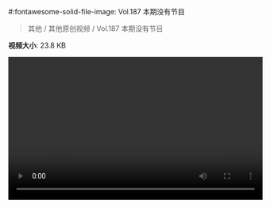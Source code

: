 #:fontawesome-solid-file-image: Vol.187 本期没有节目

> 其他 / 其他原创视频 / Vol.187 本期没有节目

**视频大小**: 23.8 KB

<video id="V-7defcbd48ace09aed0c2905d3a74cb37" width="512" height="288" preload="none" playsinline webkit-playsinline></video>